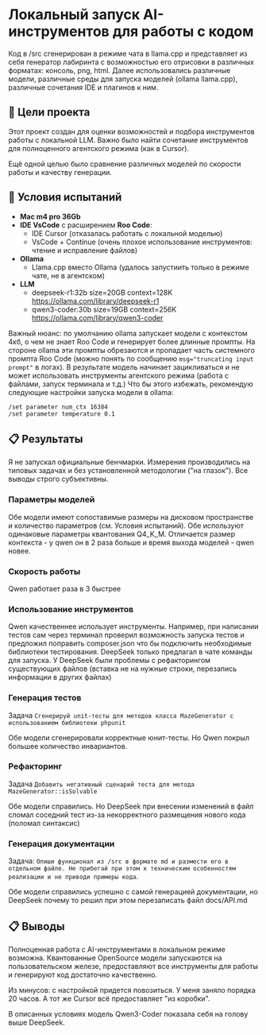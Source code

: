 # Локальный запуск AI-инструментов для работы с кодом

Код в /src сгенерирован в режиме чата в llama.cpp и представляет из себя генератор лабиринта с возможностью его отрисовки в различных форматах: консоль, png, html.
Далее использовались различные модели, различные среды для запуска моделей (ollama llama.cpp), различные сочетания IDE и плагинов к ним. 

## 🎯 Цели проекта

Этот проект создан для оценки возможностей и подбора инструментов работы с локальной LLM. Важно было найти сочетание инструментов для полноценного агентского режима (как в Cursor).

Ещё одной целью было сравнение различных моделей по скорости работы и качеству генерации.

## 🚀 Условия испытаний

- **Mac m4 pro 36Gb**
- **IDE VsCode** с расширением **Roo Code**:
  - IDE Cursor (отказалась работать с локальной моделью)
  - VsCode + Continue (очень плохое использование инструментов: чтение и исправление файлов)
- **Ollama** 
  - Llama.cpp вместо Ollama (удалось запустиить только в режиме чате, не в агентском)
- **LLM**
  - deepseek-r1:32b size=20GB context=128K https://ollama.com/library/deepseek-r1
  - qwen3-coder:30b size=19GB context=256K https://ollama.com/library/qwen3-coder

Важный нюанс: по умолчанию ollama запускает модели с контекстом 4кб, о чем не знает Roo Code и генерирует более длинные промпты. На стороне ollama эти промпты обрезаются и пропадает часть системного промпта Roo Code (можно понять по сообщению `msg="truncating input prompt"` в логах). В результате модель начинает зацикливаться и не может использовать инструменты агентского режима (работа с файлами, запуск терминала и т.д.)
Что бы этого избежать, рекомендую следующие настройки запуска модели в ollama:
```
/set parameter num_ctx 16384
/set parameter temperature 0.1
```

## 📋 Результаты

Я не запускал официальные бенчмарки. Измерения производились на типовых задачах и без установленной методологии ("на глазок"). Все выводы строго субъективны.

### Параметры моделей

Обе модели имеют сопоставимые размеры на дисковом пространстве и количество параметров (см. Условия испытаний). Обе используют одинаковые параметры квантования Q4_K_M.
Отличается размер контекста - у qwen он в 2 раза больше и время выхода моделей - qwen новее.

### Скорость работы

Qwen работает раза в 3 быстрее

### Использование инструментов

Qwen качественнее использует инструменты. Например, при написании тестов сам через терминал проверил возможность запуска тестов и предложил поправить composer.json что бы подключить необходимые библиотеки тестирования. DeepSeek только предлагал в чате команды для запуска.
У DeepSeek были проблемы с рефакторингом существующих файлов (вставка не на нужные строки, перезапись информации в других файлах)

### Генерация тестов

Задача `Сгенерируй unit-тесты для методов класса MazeGenerator с использованием библиотеки phpunit`

Обе модели сгенерировали корректные юнит-тесты. Но Qwen покрыл большее количество инвариантов.

### Рефакторинг

Задача `Добавить негативный сценарий теста для метода MazeGenerator::isSolvable`

Обе модели справились. Но DeepSeek при внесении изменений в файл сломал соседний тест из-за некорректного размещения нового кода (поломал синтаксис)

### Генерация документации

Задача: `Опиши функционал из /src в формате md и размести его в отдельном файле. Не прибегай при этом к техническим особенностям реализации и не приводи примеры кода`.

Обе модели справились успешно с самой генерацией документации, но DeepSeek почему то решил при этом перезаписать файл docs/API.md

## 📋 Выводы

Полноценная работа с AI-инструментами в локальном режиме возможна. Квантованные OpenSource модели запускаются на пользовательском железе, предоставляют все инструменты для работы и генерируют код достаточно качественно.

Из минусов: с настройкой придется повозиться. У меня заняло порядка 20 часов. А тот же Cursor всё предоставляет "из коробки".

В описанных условиях модель Qwen3-Coder показала себя на голову выше DeepSeek.
